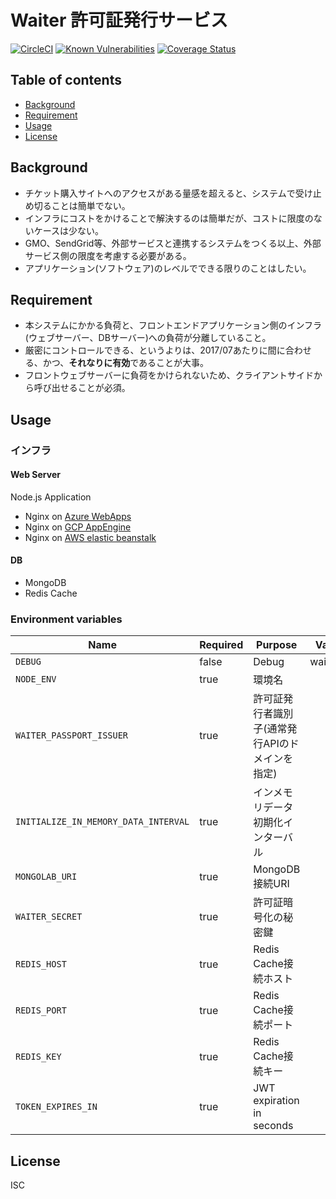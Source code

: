 # Waiter 許可証発行サービス

[![CircleCI](https://circleci.com/gh/waiter-jp/api.svg?style=svg)](https://circleci.com/gh/waiter-jp/api)
[![Known Vulnerabilities](https://snyk.io/test/github/waiter-jp/api/badge.svg)](https://snyk.io/test/github/waiter-jp/api)
[![Coverage Status](https://coveralls.io/repos/github/waiter-jp/api/badge.svg)](https://coveralls.io/github/waiter-jp/api)

## Table of contents

* [Background](#background)
* [Requirement](#requirement)
* [Usage](#usage)
* [License](#license)

## Background

- チケット購入サイトへのアクセスがある量感を超えると、システムで受け止め切ることは簡単でない。
- インフラにコストをかけることで解決するのは簡単だが、コストに限度のないケースは少ない。
- GMO、SendGrid等、外部サービスと連携するシステムをつくる以上、外部サービス側の限度を考慮する必要がある。
- アプリケーション(ソフトウェア)のレベルでできる限りのことはしたい。

## Requirement

- 本システムにかかる負荷と、フロントエンドアプリケーション側のインフラ(ウェブサーバー、DBサーバー)への負荷が分離していること。
- 厳密にコントロールできる、というよりは、2017/07あたりに間に合わせる、かつ、**それなりに有効**であることが大事。
- フロントウェブサーバーに負荷をかけられないため、クライアントサイドから呼び出せることが必須。

## Usage

### インフラ

#### Web Server

Node.js Application  
- Nginx on [Azure WebApps](https://azure.microsoft.com/ja-jp/services/app-service/web/)
- Nginx on [GCP AppEngine](https://cloud.google.com/appengine/?hl=ja)
- Nginx on [AWS elastic beanstalk](https://aws.amazon.com/jp/elasticbeanstalk/)

#### DB

- MongoDB
- Redis Cache

### Environment variables

| Name                                 | Required | Purpose                                         | Value    |
| ------------------------------------ | -------- | ----------------------------------------------- | -------- |
| `DEBUG`                              | false    | Debug                                           | waiter:* |
| `NODE_ENV`                           | true     | 環境名                                          |          |
| `WAITER_PASSPORT_ISSUER`             | true     | 許可証発行者識別子(通常発行APIのドメインを指定) |          |
| `INITIALIZE_IN_MEMORY_DATA_INTERVAL` | true     | インメモリデータ初期化インターバル              |          |
| `MONGOLAB_URI`                       | true     | MongoDB接続URI                                  |          |
| `WAITER_SECRET`                      | true     | 許可証暗号化の秘密鍵                            |          |
| `REDIS_HOST`                         | true     | Redis Cache接続ホスト                           |          |
| `REDIS_PORT`                         | true     | Redis Cache接続ポート                           |          |
| `REDIS_KEY`                          | true     | Redis Cache接続キー                             |          |
| `TOKEN_EXPIRES_IN`                   | true     | JWT expiration in seconds                       |          |

## License

ISC
